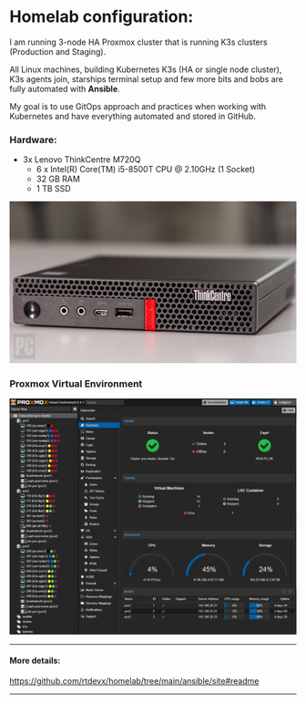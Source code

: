 # Homelab configuration:

I am running 3-node HA Proxmox cluster that is running K3s clusters (Production and Staging).

All Linux machines, building Kubernetes K3s (HA or single node cluster), K3s agents join, starships terminal setup and few more bits and bobs are fully automated with **Ansible**.

My goal is to use GitOps approach and practices when working with Kubernetes and have everything automated and stored in GitHub.

### Hardware:

- 3x Lenovo ThinkCentre M720Q
    - 6 x Intel(R) Core(TM) i5-8500T CPU @ 2.10GHz (1 Socket)
    - 32 GB RAM
    - 1 TB SSD

![Lenovo M720Q](./ansible/site/assets/lenovo_m720q.jpg)

### Proxmox Virtual Environment

![Proxmox Virtual Environment](./ansible/site/assets/pve_summary.png)

---
#### More details:

https://github.com/rtdevx/homelab/tree/main/ansible/site#readme

---